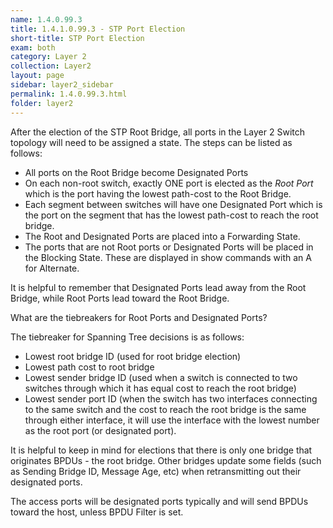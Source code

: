 ```yaml
---
name: 1.4.0.99.3
title: 1.4.1.0.99.3 - STP Port Election
short-title: STP Port Election
exam: both
category: Layer 2
collection: Layer2
layout: page
sidebar: layer2_sidebar
permalink: 1.4.0.99.3.html
folder: layer2
---
```

After the election of the STP Root Bridge, all ports in the Layer 2 Switch topology will need to be assigned a state. The steps can be listed as follows:
- All ports on the Root Bridge become Designated Ports
- On each non-root switch, exactly ONE port is elected as the *Root Port* which is the port having the lowest path-cost to the Root Bridge.
- Each segment between switches will have one Designated Port which is the port on the segment that has the lowest path-cost to reach the root bridge.
- The Root and Designated Ports are placed into a Forwarding State.
- The ports that are not Root ports or Designated Ports will be placed in the Blocking State. These are displayed in show commands with an A for Alternate.

It is helpful to remember that Designated Ports lead away from the Root Bridge, while Root Ports lead toward the Root Bridge.

What are the tiebreakers for Root Ports and Designated Ports?

The tiebreaker for Spanning Tree decisions is as follows:
- Lowest root bridge ID (used for root bridge election)
- Lowest path cost to root bridge
- Lowest sender bridge ID (used when a switch is connected to two switches through which it has equal cost to reach the root bridge)
- Lowest sender port ID (when the switch has two interfaces connecting to the same switch and the cost to reach the root bridge is the same through either interface, it will use the interface with the lowest number as the root port (or designated port).

It is helpful to keep in mind for elections that there is only one bridge that originates BPDUs - the root bridge. Other bridges update some fields (such as Sending Bridge ID, Message Age, etc) when retransmitting out their designated ports.

The access ports will be designated ports typically and will send BPDUs toward the host, unless BPDU Filter is set.

